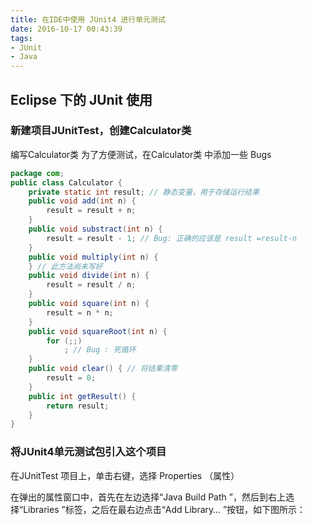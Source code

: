 ```yaml
---
title: 在IDE中使用 JUnit4 进行单元测试
date: 2016-10-17 00:43:39
tags:
- JUnit
- Java
---
```

## Eclipse 下的 JUnit 使用
### 新建项目JUnitTest，创建Calculator类
编写Calculator类
为了方便测试，在Calculator类 中添加一些 Bugs
```java
package com;
public class Calculator {
    private static int result; // 静态变量，用于存储运行结果
    public void add(int n) {
        result = result + n;
    }
    public void substract(int n) {
        result = result - 1; // Bug: 正确的应该是 result =result-n
    }
    public void multiply(int n) {
    } // 此方法尚未写好
    public void divide(int n) {
        result = result / n;
    }
    public void square(int n) {
        result = n * n;
    }
    public void squareRoot(int n) {
        for (;;)
            ; // Bug : 死循环
    }
    public void clear() { // 将结果清零
        result = 0;
    }
    public int getResult() {
        return result;
    }
}
```
### 将JUnit4单元测试包引入这个项目
在JUnitTest 项目上，单击右键，选择 Properties （属性）

在弹出的属性窗口中，首先在左边选择“Java Build Path ”，然后到右上选择“Libraries ”标签，之后在最右边点击“Add Library… ”按钮，如下图所示：

